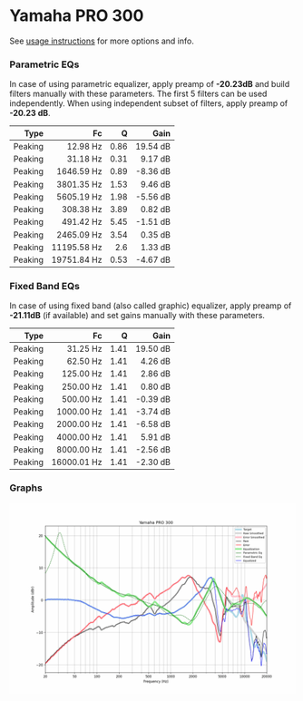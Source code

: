 # Yamaha PRO 300
See [usage instructions](https://github.com/jaakkopasanen/AutoEq#usage) for more options and info.

### Parametric EQs
In case of using parametric equalizer, apply preamp of **-20.23dB** and build filters manually
with these parameters. The first 5 filters can be used independently.
When using independent subset of filters, apply preamp of **-20.23 dB**.

| Type    | Fc          |    Q | Gain     |
|--------:|------------:|-----:|---------:|
| Peaking | 12.98 Hz    | 0.86 | 19.54 dB |
| Peaking | 31.18 Hz    | 0.31 | 9.17 dB  |
| Peaking | 1646.59 Hz  | 0.89 | -8.36 dB |
| Peaking | 3801.35 Hz  | 1.53 | 9.46 dB  |
| Peaking | 5605.19 Hz  | 1.98 | -5.56 dB |
| Peaking | 308.38 Hz   | 3.89 | 0.82 dB  |
| Peaking | 491.42 Hz   | 5.45 | -1.51 dB |
| Peaking | 2465.09 Hz  | 3.54 | 0.35 dB  |
| Peaking | 11195.58 Hz | 2.6  | 1.33 dB  |
| Peaking | 19751.84 Hz | 0.53 | -4.67 dB |

### Fixed Band EQs
In case of using fixed band (also called graphic) equalizer, apply preamp of **-21.11dB**
(if available) and set gains manually with these parameters.

| Type    | Fc          |    Q | Gain     |
|--------:|------------:|-----:|---------:|
| Peaking | 31.25 Hz    | 1.41 | 19.50 dB |
| Peaking | 62.50 Hz    | 1.41 | 4.26 dB  |
| Peaking | 125.00 Hz   | 1.41 | 2.86 dB  |
| Peaking | 250.00 Hz   | 1.41 | 0.80 dB  |
| Peaking | 500.00 Hz   | 1.41 | -0.39 dB |
| Peaking | 1000.00 Hz  | 1.41 | -3.74 dB |
| Peaking | 2000.00 Hz  | 1.41 | -6.58 dB |
| Peaking | 4000.00 Hz  | 1.41 | 5.91 dB  |
| Peaking | 8000.00 Hz  | 1.41 | -2.56 dB |
| Peaking | 16000.01 Hz | 1.41 | -2.30 dB |

### Graphs
![](./Yamaha%20PRO%20300.png)